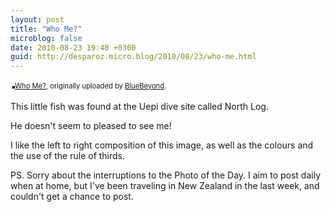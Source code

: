 ```yaml
---
layout: post
title: "Who Me?"
microblog: false
date: 2010-08-23 19:40 +0300
guid: http://desparoz.micro.blog/2010/08/23/who-me.html
---
```

<div style="text-align: left; padding: 3px;"><a title="photo sharing" href="http://www.flickr.com/photos/bluebeyond/4921907107/"><img style="border: solid 2px #000000;" src="http://desparoz.me/uploads/2017/3b84b6eb65.jpg" alt="" /></a><span style="font-size: 0.8em; margin-top: 0px;"><a href="http://www.flickr.com/photos/bluebeyond/4921907107/">Who Me?</a>, originally uploaded by <a href="http://www.flickr.com/people/bluebeyond/">BlueBeyond</a>.</span></div>
<p>This little fish was found at the Uepi dive site called North Log.</p>
<p>He doesn't seem to pleased to see me!</p>
<p>I like the left to right composition of this image, as well as the colours and the use of the rule of thirds.</p>
<p>PS. Sorry about the interruptions to the Photo of the Day. I aim to post daily when at home, but I've been traveling in New Zealand in the last week, and couldn't get a chance to post.</p>
